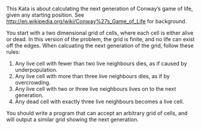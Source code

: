 This Kata is about calculating the next generation of Conway’s game of life,
given any starting position.
See http://en.wikipedia.org/wiki/Conway%27s_Game_of_Life for background.

You start with a two dimensional grid of cells, where each cell is either
alive or dead.
In this version of the problem, the grid is finite, and no life can exist off
the edges. When calcuating the next generation of the grid, follow these rules:

   1. Any live cell with fewer than two live neighbours dies, as if caused by underpopulation.
   2. Any live cell with more than three live neighbours dies, as if by overcrowding.
   3. Any live cell with two or three live neighbours lives on to the next generation.
   4. Any dead cell with exactly three live neighbours becomes a live cell.

You should write a program that can accept an arbitrary grid of cells, and will
output a similar grid showing the next generation.
